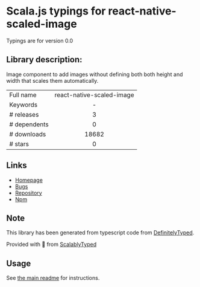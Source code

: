 
# Scala.js typings for react-native-scaled-image

Typings are for version 0.0

## Library description:
Image component to add images without defining both both height and width that scales them automatically.

|                    |                 |
| ------------------ | :-------------: |
| Full name          | react-native-scaled-image |
| Keywords           | - |
| # releases         | 3 |
| # dependents       | 0 |
| # downloads        | 18682 |
| # stars            | 0 |

## Links
- [Homepage](https://github.com/nanlabs/react-native-scaled-image#readme)
- [Bugs](https://github.com/nanlabs/react-native-scaled-image/issues)
- [Repository](https://github.com/nanlabs/react-native-scaled-image)
- [Npm](https://www.npmjs.com/package/react-native-scaled-image)
    


## Note
This library has been generated from typescript code from [DefinitelyTyped](https://definitelytyped.org).

Provided with :purple_heart: from [ScalablyTyped](https://github.com/oyvindberg/ScalablyTyped)

## Usage
See [the main readme](../../readme.md) for instructions.


